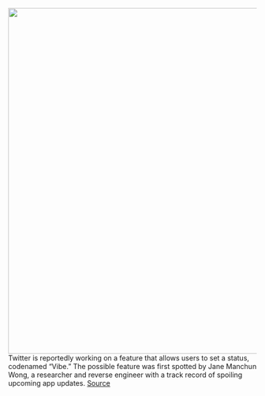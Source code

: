 <img src='https://cdn.vox-cdn.com/thumbor/Ac2OgoDfVhYLsq31YMK3aazgwrg=/0x0:2040x1360/1200x800/filters:focal(857x517:1183x843)/cdn.vox-cdn.com/uploads/chorus_image/image/70780890/acastro_180827_1777_0001.0.jpg' width='700px' /><br/>
Twitter is reportedly working on a feature that allows users to set a status, codenamed “Vibe.” The possible feature was first spotted by Jane Manchun Wong, a researcher and reverse engineer with a track record of spoiling upcoming app updates.
<a href='https://www.theverge.com/2022/4/22/23037174/twitter-vibe-status-update-feature'> Source <a/>